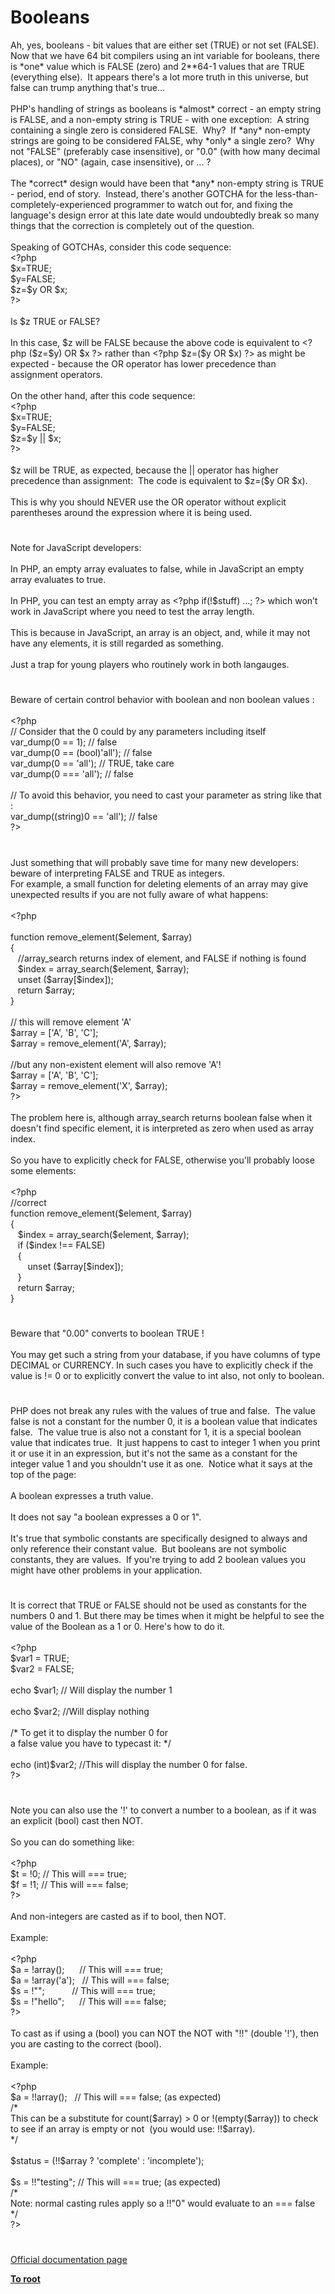 # Booleans




<div class="phpcode"><span class="html">
Ah, yes, booleans - bit values that are either set (TRUE) or not set (FALSE).&#xA0; Now that we have 64 bit compilers using an int variable for booleans, there is *one* value which is FALSE (zero) and 2**64-1 values that are TRUE (everything else).&#xA0; It appears there&apos;s a lot more truth in this universe, but false can trump anything that&apos;s true...<br><br>PHP&apos;s handling of strings as booleans is *almost* correct - an empty string is FALSE, and a non-empty string is TRUE - with one exception:&#xA0; A string containing a single zero is considered FALSE.&#xA0; Why?&#xA0; If *any* non-empty strings are going to be considered FALSE, why *only* a single zero?&#xA0; Why not &quot;FALSE&quot; (preferably case insensitive), or &quot;0.0&quot; (with how many decimal places), or &quot;NO&quot; (again, case insensitive), or ... ?<br><br>The *correct* design would have been that *any* non-empty string is TRUE - period, end of story.&#xA0; Instead, there&apos;s another GOTCHA for the less-than-completely-experienced programmer to watch out for, and fixing the language&apos;s design error at this late date would undoubtedly break so many things that the correction is completely out of the question.<br><br>Speaking of GOTCHAs, consider this code sequence:<br><span class="default">&lt;?php<br>$x</span><span class="keyword">=</span><span class="default">TRUE</span><span class="keyword">;<br></span><span class="default">$y</span><span class="keyword">=</span><span class="default">FALSE</span><span class="keyword">;<br></span><span class="default">$z</span><span class="keyword">=</span><span class="default">$y </span><span class="keyword">OR </span><span class="default">$x</span><span class="keyword">;<br></span><span class="default">?&gt;<br></span><br>Is $z TRUE or FALSE?<br><br>In this case, $z will be FALSE because the above code is equivalent to <span class="default">&lt;?php </span><span class="keyword">(</span><span class="default">$z</span><span class="keyword">=</span><span class="default">$y</span><span class="keyword">) OR </span><span class="default">$x ?&gt;</span> rather than <span class="default">&lt;?php $z</span><span class="keyword">=(</span><span class="default">$y </span><span class="keyword">OR </span><span class="default">$x</span><span class="keyword">) </span><span class="default">?&gt;</span> as might be expected - because the OR operator has lower precedence than assignment operators.<br><br>On the other hand, after this code sequence:<br><span class="default">&lt;?php<br>$x</span><span class="keyword">=</span><span class="default">TRUE</span><span class="keyword">;<br></span><span class="default">$y</span><span class="keyword">=</span><span class="default">FALSE</span><span class="keyword">;<br></span><span class="default">$z</span><span class="keyword">=</span><span class="default">$y </span><span class="keyword">|| </span><span class="default">$x</span><span class="keyword">;<br></span><span class="default">?&gt;<br></span><br>$z will be TRUE, as expected, because the || operator has higher precedence than assignment:&#xA0; The code is equivalent to $z=($y OR $x).<br><br>This is why you should NEVER use the OR operator without explicit parentheses around the expression where it is being used.</span>
</div>
  

#


<div class="phpcode"><span class="html">
Note for JavaScript developers:<br><br>In PHP, an empty array evaluates to false, while in JavaScript an empty array evaluates to true.<br><br>In PHP, you can test an empty array as <span class="default">&lt;?php </span><span class="keyword">if(!</span><span class="default">$stuff</span><span class="keyword">) </span><span class="default">&#x2026;</span><span class="keyword">; </span><span class="default">?&gt;</span> which won&#x2019;t work in JavaScript where you need to test the array length.<br><br>This is because in JavaScript, an array is an object, and, while it may not have any elements, it is still regarded as something.<br><br>Just a trap for young players who routinely work in both langauges.</span>
</div>
  

#


<div class="phpcode"><span class="html">
Beware of certain control behavior with boolean and non boolean values :<br><br><span class="default">&lt;?php<br></span><span class="comment">// Consider that the 0 could by any parameters including itself<br></span><span class="default">var_dump</span><span class="keyword">(</span><span class="default">0 </span><span class="keyword">== </span><span class="default">1</span><span class="keyword">); </span><span class="comment">// false<br></span><span class="default">var_dump</span><span class="keyword">(</span><span class="default">0 </span><span class="keyword">== (bool)</span><span class="string">&apos;all&apos;</span><span class="keyword">); </span><span class="comment">// false<br></span><span class="default">var_dump</span><span class="keyword">(</span><span class="default">0 </span><span class="keyword">== </span><span class="string">&apos;all&apos;</span><span class="keyword">); </span><span class="comment">// TRUE, take care<br></span><span class="default">var_dump</span><span class="keyword">(</span><span class="default">0 </span><span class="keyword">=== </span><span class="string">&apos;all&apos;</span><span class="keyword">); </span><span class="comment">// false<br><br>// To avoid this behavior, you need to cast your parameter as string like that :<br></span><span class="default">var_dump</span><span class="keyword">((string)</span><span class="default">0 </span><span class="keyword">== </span><span class="string">&apos;all&apos;</span><span class="keyword">); </span><span class="comment">// false<br></span><span class="default">?&gt;</span>
</span>
</div>
  

#


<div class="phpcode"><span class="html">
Just something that will probably save time for many new developers: beware of interpreting FALSE and TRUE as integers. <br>For example, a small function for deleting elements of an array may give unexpected results if you are not fully aware of what happens: <br><br><span class="default">&lt;?php<br><br></span><span class="keyword">function </span><span class="default">remove_element</span><span class="keyword">(</span><span class="default">$element</span><span class="keyword">, </span><span class="default">$array</span><span class="keyword">)<br>{<br>&#xA0;&#xA0; </span><span class="comment">//array_search returns index of element, and FALSE if nothing is found<br>&#xA0;&#xA0; </span><span class="default">$index </span><span class="keyword">= </span><span class="default">array_search</span><span class="keyword">(</span><span class="default">$element</span><span class="keyword">, </span><span class="default">$array</span><span class="keyword">);<br>&#xA0;&#xA0; unset (</span><span class="default">$array</span><span class="keyword">[</span><span class="default">$index</span><span class="keyword">]);<br>&#xA0;&#xA0; return </span><span class="default">$array</span><span class="keyword">; <br>}<br><br></span><span class="comment">// this will remove element &apos;A&apos;<br></span><span class="default">$array </span><span class="keyword">= [</span><span class="string">&apos;A&apos;</span><span class="keyword">, </span><span class="string">&apos;B&apos;</span><span class="keyword">, </span><span class="string">&apos;C&apos;</span><span class="keyword">];<br></span><span class="default">$array </span><span class="keyword">= </span><span class="default">remove_element</span><span class="keyword">(</span><span class="string">&apos;A&apos;</span><span class="keyword">, </span><span class="default">$array</span><span class="keyword">);<br><br></span><span class="comment">//but any non-existent element will also remove &apos;A&apos;!<br></span><span class="default">$array </span><span class="keyword">= [</span><span class="string">&apos;A&apos;</span><span class="keyword">, </span><span class="string">&apos;B&apos;</span><span class="keyword">, </span><span class="string">&apos;C&apos;</span><span class="keyword">];<br></span><span class="default">$array </span><span class="keyword">= </span><span class="default">remove_element</span><span class="keyword">(</span><span class="string">&apos;X&apos;</span><span class="keyword">, </span><span class="default">$array</span><span class="keyword">);<br></span><span class="default">?&gt;<br></span><br>The problem here is, although array_search returns boolean false when it doesn&apos;t find specific element, it is interpreted as zero when used as array index.<br><br>So you have to explicitly check for FALSE, otherwise you&apos;ll probably loose some elements:<br><br><span class="default">&lt;?php<br></span><span class="comment">//correct<br></span><span class="keyword">function </span><span class="default">remove_element</span><span class="keyword">(</span><span class="default">$element</span><span class="keyword">, </span><span class="default">$array</span><span class="keyword">)<br>{<br>&#xA0;&#xA0; </span><span class="default">$index </span><span class="keyword">= </span><span class="default">array_search</span><span class="keyword">(</span><span class="default">$element</span><span class="keyword">, </span><span class="default">$array</span><span class="keyword">);<br>&#xA0;&#xA0; if (</span><span class="default">$index </span><span class="keyword">!== </span><span class="default">FALSE</span><span class="keyword">) <br>&#xA0;&#xA0; {<br>&#xA0; &#xA0; &#xA0;&#xA0; unset (</span><span class="default">$array</span><span class="keyword">[</span><span class="default">$index</span><span class="keyword">]);<br>&#xA0;&#xA0; }<br>&#xA0;&#xA0; return </span><span class="default">$array</span><span class="keyword">; <br>}</span>
</span>
</div>
  

#


<div class="phpcode"><span class="html">
Beware that &quot;0.00&quot; converts to boolean TRUE !<br><br>You may get such a string from your database, if you have columns of type DECIMAL or CURRENCY. In such cases you have to explicitly check if the value is != 0 or to explicitly convert the value to int also, not only to boolean.</span>
</div>
  

#


<div class="phpcode"><span class="html">
PHP does not break any rules with the values of true and false.&#xA0; The value false is not a constant for the number 0, it is a boolean value that indicates false.&#xA0; The value true is also not a constant for 1, it is a special boolean value that indicates true.&#xA0; It just happens to cast to integer 1 when you print it or use it in an expression, but it&apos;s not the same as a constant for the integer value 1 and you shouldn&apos;t use it as one.&#xA0; Notice what it says at the top of the page:<br><br>A boolean expresses a truth value.<br><br>It does not say &quot;a boolean expresses a 0 or 1&quot;.<br><br>It&apos;s true that symbolic constants are specifically designed to always and only reference their constant value.&#xA0; But booleans are not symbolic constants, they are values.&#xA0; If you&apos;re trying to add 2 boolean values you might have other problems in your application.</span>
</div>
  

#


<div class="phpcode"><span class="html">
It is correct that TRUE or FALSE should not be used as constants for the numbers 0 and 1. But there may be times when it might be helpful to see the value of the Boolean as a 1 or 0. Here&apos;s how to do it.
<br>
<br><span class="default">&lt;?php
<br>$var1 </span><span class="keyword">= </span><span class="default">TRUE</span><span class="keyword">;
<br></span><span class="default">$var2 </span><span class="keyword">= </span><span class="default">FALSE</span><span class="keyword">;
<br>
<br>echo </span><span class="default">$var1</span><span class="keyword">; </span><span class="comment">// Will display the number 1
<br>
<br></span><span class="keyword">echo </span><span class="default">$var2</span><span class="keyword">; </span><span class="comment">//Will display nothing
<br>
<br>/* To get it to display the number 0 for
<br>a false value you have to typecast it: */
<br>
<br></span><span class="keyword">echo (int)</span><span class="default">$var2</span><span class="keyword">; </span><span class="comment">//This will display the number 0 for false.
<br></span><span class="default">?&gt;</span>
</span>
</div>
  

#


<div class="phpcode"><span class="html">
Note you can also use the &apos;!&apos; to convert a number to a boolean, as if it was an explicit (bool) cast then NOT.<br><br>So you can do something like:<br><br><span class="default">&lt;?php<br>$t </span><span class="keyword">= !</span><span class="default">0</span><span class="keyword">; </span><span class="comment">// This will === true;<br></span><span class="default">$f </span><span class="keyword">= !</span><span class="default">1</span><span class="keyword">; </span><span class="comment">// This will === false;<br></span><span class="default">?&gt;<br></span><br>And non-integers are casted as if to bool, then NOT.<br><br>Example:<br><br><span class="default">&lt;?php<br>$a </span><span class="keyword">= !array();&#xA0; &#xA0; &#xA0; </span><span class="comment">// This will === true;<br></span><span class="default">$a </span><span class="keyword">= !array(</span><span class="string">&apos;a&apos;</span><span class="keyword">);&#xA0;&#xA0; </span><span class="comment">// This will === false;<br></span><span class="default">$s </span><span class="keyword">= !</span><span class="string">&quot;&quot;</span><span class="keyword">;&#xA0; &#xA0; &#xA0; &#xA0; &#xA0;&#xA0; </span><span class="comment">// This will === true;<br></span><span class="default">$s </span><span class="keyword">= !</span><span class="string">&quot;hello&quot;</span><span class="keyword">;&#xA0; &#xA0; &#xA0; </span><span class="comment">// This will === false;<br></span><span class="default">?&gt;<br></span><br>To cast as if using a (bool) you can NOT the NOT with &quot;!!&quot; (double &apos;!&apos;), then you are casting to the correct (bool).<br><br>Example:<br><br><span class="default">&lt;?php<br>$a </span><span class="keyword">= !!array();&#xA0;&#xA0; </span><span class="comment">// This will === false; (as expected)<br>/* <br>This can be a substitute for count($array) &gt; 0 or !(empty($array)) to check to see if an array is empty or not&#xA0; (you would use: !!$array).<br>*/<br><br></span><span class="default">$status </span><span class="keyword">= (!!</span><span class="default">$array </span><span class="keyword">? </span><span class="string">&apos;complete&apos; </span><span class="keyword">: </span><span class="string">&apos;incomplete&apos;</span><span class="keyword">);<br><br></span><span class="default">$s </span><span class="keyword">= !!</span><span class="string">&quot;testing&quot;</span><span class="keyword">; </span><span class="comment">// This will === true; (as expected)<br>/* <br>Note: normal casting rules apply so a !!&quot;0&quot; would evaluate to an === false<br>*/<br></span><span class="default">?&gt;</span>
</span>
</div>
  

#

[Official documentation page](https://www.php.net/manual/en/language.types.boolean.php)

**[To root](/)**